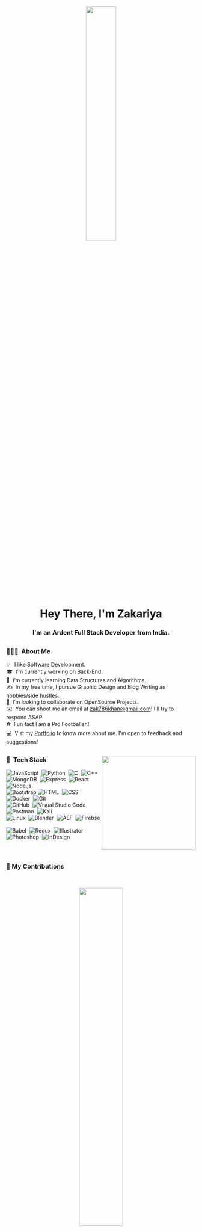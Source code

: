 <div align = "center">
<!--     <a  href="#"><img width="40%" height="auto" src="https://media.giphy.com/media/RJaiws3GnVHcybdk0l/giphy.gif"/></a> 
        <img src="https://raw.githubusercontent.com/MartinHeinz/MartinHeinz/master/wave.gif" width="30px">
-->
    <a  href="#"><img width="40%" style ="border-radius:5px" height="auto" src="https://media.giphy.com/media/51FamSZ2pVYGs/giphy.gif"/></a>
</div>

<h1 align="center">Hey There, I'm Zakariya</h1>
<h3 align="center">I'm an Ardent Full Stack Developer from India.</h3>

##
<!-- 
### 🔭 I’m currently working on Back-End
### 🌱 I’m currently learning Data Structures and Algorithms.
### 👯 I’m looking to collaborate on OpenSource Projects
### 👨‍💻 All of my projects are available at [My Github](https://github.com/Ardent10?tab=repositories)
### 📫 How to reach me: zak786khan@gmail.com
### ⚽ Fun fact I am a Pro Footballer
 -->

### 👨🏻‍💻 &nbsp;About Me

💡 &nbsp; I like Software Development.\
🎓 &nbsp;I’m currently working on Back-End.\
🌱 &nbsp;I’m currently learning Data Structures and Algorithms.\
✍️ &nbsp;In my free time, I pursue Graphic Design and Blog Writing as hobbies/side hustles.\
💬 &nbsp;I’m looking to collaborate on OpenSource Projects.\
✉️ &nbsp;You can shoot me an email at zak786khan@gmail.com! I'll try to respond ASAP.\
⚽ &nbsp;Fun fact I am a Pro Footballer.!\
💻 &nbsp;Vist my [Portfolio](https://zakariya-ardent10.vercel.app) to know more about me. I'm open to feedback and suggestions!

##

<!-- ## 🚀 My Tech Stack: -->
 <img align="right" height="250" src = "https://media.giphy.com/media/USV0ym3bVWQJJmNu3N/giphy.gif">
 
 ### 🚀 &nbsp;Tech Stack

![JavaScript](https://img.shields.io/badge/-JavaScript-05122A?style=flat&logo=javascript)&nbsp;
![Python](https://img.shields.io/badge/-Python-05122A?style=flat&logo=python)&nbsp;
![C](https://img.shields.io/badge/-C-05122A?style=flat&logo=C&logoColor=A8B9CC)&nbsp;
![C++](https://img.shields.io/badge/-C++-05122A?style=flat&logo=C%2B%2B&logoColor=00599C)&nbsp;\
![MongoDB](https://img.shields.io/badge/-MongoDB-05122A?style=flat&logo=mongodb)&nbsp;
![Express](https://img.shields.io/badge/-Express-05122A?style=flat&logo=express)&nbsp;
![React](https://img.shields.io/badge/-React-05122A?style=flat&logo=react)&nbsp;
![Node.js](https://img.shields.io/badge/-Node.js-05122A?style=flat&logo=node.js)&nbsp;\
![Bootstrap](https://img.shields.io/badge/-Bootstrap-05122A?style=flat&logo=bootstrap&logoColor=563D7C)
![HTML](https://img.shields.io/badge/-HTML-05122A?style=flat&logo=HTML5)&nbsp;
![CSS](https://img.shields.io/badge/-CSS-05122A?style=flat&logo=CSS3&logoColor=1572B6)&nbsp;
![Docker](https://img.shields.io/badge/-Docker-05122A?style=flat&logo=Docker&logoColor=1572B6)&nbsp;
![Git](https://img.shields.io/badge/-Git-05122A?style=flat&logo=git)&nbsp;\
![GitHub](https://img.shields.io/badge/-GitHub-05122A?style=flat&logo=github)&nbsp;
![Visual Studio Code](https://img.shields.io/badge/-Visual%20Studio%20Code-05122A?style=flat&logo=visual-studio-code&logoColor=007ACC)&nbsp;
![Postman](https://img.shields.io/badge/-Postman-05122A?style=flat&logo=postman)&nbsp;
![Kali](https://img.shields.io/badge/-KaliLinux-05122A?style=flat&logo=kalilinux)&nbsp;\
![Linux](https://img.shields.io/badge/-Linux-05122A?style=flat&logo=linux)&nbsp;
![Blender](https://img.shields.io/badge/-Blender-05122A?style=flat&logo=blender)&nbsp;
![AEF](https://img.shields.io/badge/-AfterEffects-05122A?style=flat&logo=adobeaftereffects)&nbsp;
![Firebse](https://img.shields.io/badge/-Firebase-05122A?style=flat&logo=firebase)&nbsp;\
![Babel](https://img.shields.io/badge/-Babel-05122A?style=flat&logo=babel)&nbsp;
![Redux](https://img.shields.io/badge/-Redux-05122A?style=flat&logo=redux)&nbsp;
![Illustrator](https://img.shields.io/badge/-Illustrator-05122A?style=flat&logo=adobe-illustrator)&nbsp;
![Photoshop](https://img.shields.io/badge/-Photoshop-05122A?style=flat&logo=adobe-photoshop)&nbsp;
![InDesign](https://img.shields.io/badge/-InDesign-05122A?style=flat&logo=adobe-indesign)

<!-- ![Java](https://img.shields.io/badge/-Java-05122A?style=flat&logo=Java&logoColor=FFA518)&nbsp; -->
<!-- ![Django](https://img.shields.io/badge/-Django-05122A?style=flat&logo=django&logoColor=092E20)&nbsp; -->
<!-- ![Flask](https://img.shields.io/badge/-Flask-05122A?style=flat&logo=flask)&nbsp; -->
<!-- ![Markdown](https://img.shields.io/badge/-Markdown-05122A?style=flat&logo=markdown)\ -->




<!-- <div align = "left"> 
<p align="left"> 
    <a href="https://icons8.com/icon/40670/c-programming"> <img src="https://img.icons8.com/color/48/000000/c-programming.png"/></a>
    <a href="https://icons8.com/icon/40669/c++"><img src="https://img.icons8.com/color/48/000000/c-plus-plus-logo.png"/>  </a>
    <a href="https://developer.mozilla.org/en-US/docs/Web/JavaScript" target="_blank"> <img src="https://img.icons8.com/color/48/000000/javascript.png"/> </a> 
    <a href="https://www.w3.org/html/" target="_blank"> <img src="https://img.icons8.com/color/48/000000/html-5.png"/> </a> 
    <a href="https://www.w3schools.com/css/" target="_blank"> <img src="https://img.icons8.com/color/48/000000/css3.png"/> </a> 
    <a href="https://getbootstrap.com" target="_blank"> <img src="https://img.icons8.com/color/48/000000/bootstrap.png"/> </a> 
    <a style="padding-right:8px;" href="https://nodejs.org" target="_blank"> <img src="https://img.icons8.com/color/48/000000/nodejs.png"/> </a> 
    <a style="padding-right:8px;" href="https://www.mysql.com/" target="_blank"> <img src="https://img.icons8.com/fluent/50/000000/mysql-logo.png"/> </a>
    <a href="https://www.mongodb.com/" target="_blank"> <img src="https://raw.githubusercontent.com/devicons/devicon/master/icons/mongodb/mongodb-original-wordmark.svg" alt="mongodb" width="48" height="48"/> </a> 
    <a href="https://postman.com" target="_blank"> <img src="https://www.vectorlogo.zone/logos/getpostman/getpostman-icon.svg" alt="postman" width="45" height="45"/> </a>   
    <a href="https://git-scm.com/" target="_blank"> <img src="https://img.icons8.com/color/48/000000/git.png"/> </a> 
    <a href="https://icons8.com/icon/101665/kali-linux"> <img src="https://img.icons8.com/color/48/000000/kali-linux.png"/></a>
    <a href="https://icons8.com/icon/65231/blender-3d"><img src="https://img.icons8.com/color/48/000000/blender-3d.png"/></a>
    <a href="https://icons8.com/icon/13631/adobe-illustrator"><img src="https://img.icons8.com/color/48/000000/adobe-illustrator--v1.png"/></a> 
    <a href="https://icons8.com/icon/K8Ttz87NEjvn/adobe-photoshop"><img src="https://img.icons8.com/color/48/000000/adobe-photoshop--v2.png"/></a>
    <a href="https://icons8.com/icon/tkuwWnXfr4fn/adobe-after-effects"><img src="https://img.icons8.com/color/48/000000/adobe-after-effects--v2.png"/></a>
    <a href="https://icons8.com/icon/62452/firebase"><img src="https://img.icons8.com/color/48/000000/firebase.png"/></a>
    <a href="https://icons8.com/icon/jD-fJzVguBmw/redux"><img src="https://img.icons8.com/color/50/000000/redux.png"/></a>
    <a href="https://icons8.com/icon/v-t4czA7zToV/babel"><img src="https://img.icons8.com/dusk/64/000000/babel.png"/></a>
</p>
<p align="right"><img height="350" src = "https://media.giphy.com/media/USV0ym3bVWQJJmNu3N/giphy.gif"></p>
</div> -->
 

 
 
 
<br/>

##


### 🔖 My Contributions

</br>
<p align="center">
        <a href="https://github.com/Ardent10/github-readme-streak-stats">
          <img width="48%" src="https://github-readme-streak-stats.herokuapp.com/?user=Ardent10&theme=radical&show_icons=true" />
    </a>
</p>


##

### 📊 My Stats

  <br/>

 <div align="center">  
<img width="48%" src="https://github-readme-stats.vercel.app/api?username=Ardent10&theme=radical&show_icons=true" />
    <img width="35%" src="https://github-readme-stats.vercel.app/api/top-langs/?username=Ardent10&langs_count=8&count_private=true&layout=compact&theme=radical&hide_border=true"/>  
  
</div>
  
  <br/>
  <br/>
  <b>Note:</b> Top languages is only a metric of the languages my public code consists of and doesn't reflect experience or skill level.
   <br/>
   <br/>

<a href="https://github.com/Ardent10/github-readme-activity-graph"><img alt="Activity Graph" src="https://activity-graph.herokuapp.com/graph?username=Ardent10&bg_color=0D1117&color=5BCDEC&line=5BCDEC&point=FFFFFF&hide_border=true" /></a>

<br/>
<br/>

## Connect with me:
<p align="center">
<a href="https://www.linkedin.com/in/zakariya-khan-590281137/"><img src="https://img.shields.io/badge/-Zakariya%20Khan-0077B5?style=flat&logo=Linkedin&logoColor=white"/></a>
<a href="mailto:zak786khan@gmail.com"><img src="https://img.shields.io/badge/-zak786khan@gmail.com-D14836?style=flat&logo=Gmail&logoColor=white"/></a>
<a href="https://twitter.com/Zakariy02037688"><img src="https://img.shields.io/badge/-zak786khan@gmail.com-0077B5?style=flat&logo=Twitter&logoColor=white"/></a>
<a href="https://github.com/Ardent10"><img src="https://img.shields.io/badge/-zak786khan@gmail.com-black?style=flat&logo=Github&logoColor=white"/></a>
</p>
